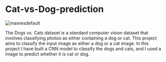 # Cat-vs-Dog-prediction

![maxresdefault](https://user-images.githubusercontent.com/95535309/201660808-c270d16e-2e8a-4f24-a8e3-5d443af48db6.jpg)

The Dogs vs. Cats dataset is a standard computer vision dataset that involves classifying photos as either containing a dog or cat. 
This project aims to classify the input image as either a dog or a cat image.
In this project I have built a CNN model to classify the dogs and cats, and I used a image to predict whether it is cat or dog.
